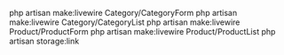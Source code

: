 php artisan make:livewire Category/CategoryForm
php artisan make:livewire Category/CategoryList
php artisan make:livewire Product/ProductForm
php artisan make:livewire Product/ProductList
php artisan storage:link